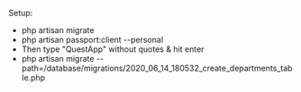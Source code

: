

Setup:
 - php artisan migrate
 - php artisan passport:client --personal
 - Then type "QuestApp" without quotes & hit enter
 - php artisan migrate --path=/database/migrations/2020_06_14_180532_create_departments_table.php
